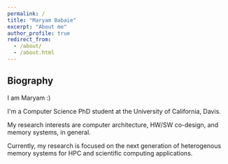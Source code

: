```yaml
---
permalink: /
title: "Maryam Babaie"
excerpt: "About me"
author_profile: true
redirect_from: 
  - /about/
  - /about.html
---
```


## Biography
I am Maryam :)

I'm a Computer Science PhD student at the University of California, Davis.

My research interests are computer architecture, HW/SW co-design, and memory systems, in general.

Currently, my research is focused on the next generation of heterogenous memory systems for HPC and scientific computing applications.
